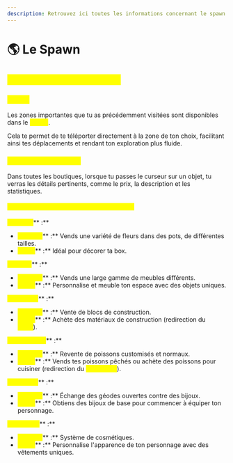 ```yaml
---
description: Retrouvez ici toutes les informations concernant le spawn
---
```


# 🌎 Le Spawn

## <mark style="color:yellow;">Interaction avec le spawn</mark>&#x20;

### <mark style="color:yellow;">Codex</mark>

Les zones importantes que tu as précédemment visitées sont disponibles dans le <mark style="color:yellow;">**`/codex`**</mark>.

Cela te permet de te téléporter directement à la zone de ton choix, facilitant ainsi tes déplacements et rendant ton exploration plus fluide.

### <mark style="color:yellow;">Système de boutique</mark>

Dans toutes les boutiques, lorsque tu passes le curseur sur un objet, tu verras les détails pertinents, comme le prix, la description et les statistiques.

#### <mark style="color:yellow;">**Liste des boutiques et leur fonctionnement**</mark>

<mark style="color:yellow;">**Fleuriste**</mark>** :**

* <mark style="color:yellow;">**Produits**</mark>** :** Vends une variété de fleurs dans des pots, de différentes tailles.
* <mark style="color:yellow;">**Utilité**</mark>** :** Idéal pour décorer ta box.

<mark style="color:yellow;">**Mobilier**</mark>** :**

* <mark style="color:yellow;">**Produits**</mark>** :** Vends une large gamme de meubles différents.
* <mark style="color:yellow;">**Utilité**</mark>** :** Personnalise et meuble ton espace avec des objets uniques.

<mark style="color:yellow;">**Architecte**</mark>** :**

* <mark style="color:yellow;">**Produits**</mark>** :** Vente de blocs de construction.
* <mark style="color:yellow;">**Utilité**</mark>** :** Achète des matériaux de construction (redirection du <mark style="color:yellow;">**`/shop`**</mark>).

<mark style="color:yellow;">**Poissonnerie**</mark>** :**

* <mark style="color:yellow;">**Produits**</mark>** :** Revente de poissons customisés et normaux.
* <mark style="color:yellow;">**Utilité**</mark>** :** Vends tes poissons pêchés ou achète des poissons pour cuisiner (redirection du <mark style="color:yellow;">**`/fish shop`**</mark>).

<mark style="color:yellow;">**Antiquaire**</mark>** :**

* <mark style="color:yellow;">**Produits**</mark>** :** Échange des géodes ouvertes contre des bijoux.
* <mark style="color:yellow;">**Utilité**</mark>** :** Obtiens des bijoux de base pour commencer à équiper ton personnage.

<mark style="color:yellow;">**Vêtements**</mark>** :**

* <mark style="color:yellow;">**Produits**</mark>** :** Système de cosmétiques.
* <mark style="color:yellow;">**Utilité**</mark>** :** Personnalise l'apparence de ton personnage avec des vêtements uniques.

